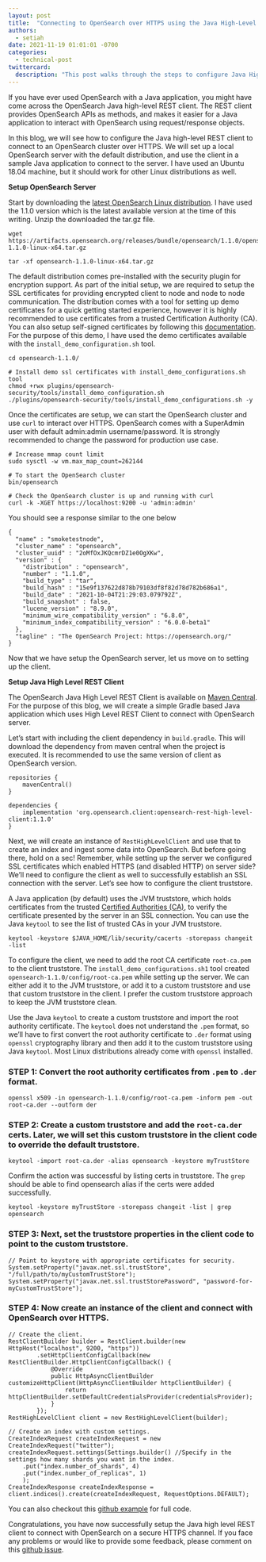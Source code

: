 ```yaml
---
layout: post
title:  "Connecting to OpenSearch over HTTPS using the Java High-Level REST Client"
authors: 
  - setiah
date: 2021-11-19 01:01:01 -0700
categories: 
  - technical-post
twittercard:
  description: "This post walks through the steps to configure Java High-level REST client to connect to OpenSearch over HTTPS."
---
```


If you have ever used OpenSearch with a Java application, you might have come across the OpenSearch Java high-level REST client. The REST client provides OpenSearch APIs as methods, and makes it easier for a Java application to interact with OpenSearch using request/response objects.

In this blog, we will see how to configure the Java high-level REST client to connect to an OpenSearch cluster over HTTPS. We will set up a local OpenSearch server with the default distribution, and use the client in a sample Java application to connect to the server. I have used an Ubuntu 18.04 machine, but it should work for other Linux distributions as well.

**Setup OpenSearch Server**

Start by downloading the [latest OpenSearch Linux distribution](https://opensearch.org/downloads.html). I have used the 1.1.0 version which is the latest available version at the time of this writing. Unzip the downloaded the tar.gz file.

```
wget https://artifacts.opensearch.org/releases/bundle/opensearch/1.1.0/opensearch-1.1.0-linux-x64.tar.gz

tar -xf opensearch-1.1.0-linux-x64.tar.gz
```

The default distribution comes pre-installed with the security plugin for encryption support. As part of the initial setup, we are required to setup the SSL certificates for providing encrypted client to node and node to node communication. The distribution comes with a tool for setting up demo certificates for a quick getting started experience, however it is highly recommended to use certificates from a trusted Certification Authority (CA). You can also setup self-signed certificates by following this [documentation](https://opensearch.org/docs/latest/security-plugin/configuration/generate-certificates/). For the purpose of this demo, I have used the demo certificates available with the `install_demo_configuration.sh` tool.

```
cd opensearch-1.1.0/

# Install demo ssl certificates with install_demo_configurations.sh tool
chmod +rwx plugins/opensearch-security/tools/install_demo_configuration.sh
./plugins/opensearch-security/tools/install_demo_configurations.sh -y
```

Once the certificates are setup, we can start the OpenSearch cluster and use `curl` to interact over HTTPS. OpenSearch comes with a SuperAdmin user with default admin:admin username/password. It is strongly recommended to change the password for production use case. 

```
# Increase mmap count limit 
sudo sysctl -w vm.max_map_count=262144

# To start the OpenSearch cluster
bin/opensearch

# Check the OpenSearch cluster is up and running with curl
curl -k -XGET https://localhost:9200 -u 'admin:admin'
```

You should see a response similar to the one below 

```
{
  "name" : "smoketestnode",
  "cluster_name" : "opensearch",
  "cluster_uuid" : "2oMfOxJKQcmrDZ1e0OgXKw",
  "version" : {
    "distribution" : "opensearch",
    "number" : "1.1.0",
    "build_type" : "tar",
    "build_hash" : "15e9f137622d878b79103df8f82d78d782b686a1",
    "build_date" : "2021-10-04T21:29:03.079792Z",
    "build_snapshot" : false,
    "lucene_version" : "8.9.0",
    "minimum_wire_compatibility_version" : "6.8.0",
    "minimum_index_compatibility_version" : "6.0.0-beta1"
  },
  "tagline" : "The OpenSearch Project: https://opensearch.org/"
}
```

Now that we have setup the OpenSearch server, let us move on to setting up the client.

**Setup Java High Level REST Client**

The OpenSearch Java High Level REST Client is available on [Maven Central](https://search.maven.org/search?q=a:opensearch-rest-high-level-client). For the purpose of this blog, we will create a simple Gradle based Java application which uses High Level REST Client to connect with OpenSearch server.

Let’s start with including the client dependency in `build.gradle`. This will download the dependency from maven central when the project is executed. It is recommended to use the same version of client as OpenSearch version.

```
repositories {
    mavenCentral()
}

dependencies {
    implementation 'org.opensearch.client:opensearch-rest-high-level-client:1.1.0'
}
```

Next, we will create an instance of `RestHighLevelClient` and use that to create an index and ingest some data into OpenSearch. But before going there, hold on a sec! Remember, while setting up the server we configured SSL certificates which enabled HTTPS (and disabled HTTP) on server side? We’ll need to configure the client as well to successfully establish an SSL connection with the server. Let’s see how to configure the client truststore.

A Java application (by default) uses the JVM truststore, which holds certificates from the trusted [Certified Authorities (CA)](https://en.wikipedia.org/wiki/Certificate_authority), to verify the certificate presented by the server in an SSL connection. You can use the Java `keytool` to see the list of trusted CAs in your JVM truststore.

```
keytool -keystore $JAVA_HOME/lib/security/cacerts -storepass changeit -list 
```

To configure the client, we need to add the root CA certificate `root-ca.pem` to the client truststore. The `install_demo_configurations.sh1` tool created `opensearch-1.1.0/config/root-ca.pem` while setting up the server. We can either add it to the JVM truststore, or add it to a custom truststore and use that custom truststore in the client. I prefer the custom truststore approach to keep the JVM truststore clean. 

Use the Java `keytool` to create a custom truststore and import the root authority certificate. The `keytool` does not understand the `.pem` format, so we’ll have to first convert the root authority certificate to `.der` format using `openssl` cryptography library and then add it to the custom truststore using Java `keytool`. Most Linux distributions already come with `openssl` installed.

### STEP 1: Convert the root authority certificates from `.pem` to `.der` format.

```
openssl x509 -in opensearch-1.1.0/config/root-ca.pem -inform pem -out root-ca.der --outform der
```

### STEP 2: Create a custom truststore and add the `root-ca.der` certs. Later, we will set this custom truststore in the client code to override the default truststore.

```
keytool -import root-ca.der -alias opensearch -keystore myTrustStore
```

Confirm the action was successful by listing certs in truststore. The `grep` should be able to find opensearch alias if the certs were added successfully.

```
keytool -keystore myTrustStore -storepass changeit -list | grep opensearch
```

### STEP 3: Next, set the truststore properties in the client code to point to the custom truststore. 

```
// Point to keystore with appropriate certificates for security.
System.setProperty("javax.net.ssl.trustStore", "/full/path/to/myCustomTrustStore");
System.setProperty("javax.net.ssl.trustStorePassword", "password-for-myCustomTrustStore");
```


### STEP 4: Now create an instance of the client and connect with OpenSearch over HTTPS. 

```
// Create the client.
RestClientBuilder builder = RestClient.builder(new HttpHost("localhost", 9200, "https"))
        .setHttpClientConfigCallback(new RestClientBuilder.HttpClientConfigCallback() {
            @Override
            public HttpAsyncClientBuilder customizeHttpClient(HttpAsyncClientBuilder httpClientBuilder) {
                return httpClientBuilder.setDefaultCredentialsProvider(credentialsProvider);
            }
        });
RestHighLevelClient client = new RestHighLevelClient(builder);

// Create an index with custom settings.
CreateIndexRequest createIndexRequest = new CreateIndexRequest("twitter");
createIndexRequest.settings(Settings.builder() //Specify in the settings how many shards you want in the index.
    .put("index.number_of_shards", 4)
    .put("index.number_of_replicas", 1)
    );
CreateIndexResponse createIndexResponse = client.indices().create(createIndexRequest, RequestOptions.DEFAULT);
```

You can also checkout this [github example](https://github.com/setiah/OpenSearchRestClient/tree/main) for full code.

Congratulations, you have now successfully setup the Java high level REST client to connect with OpenSearch on a secure HTTPS channel. If you face any problems or would like to provide some feedback, please comment on this [github issue](https://github.com/opensearch-project/project-website/issues/440). 
